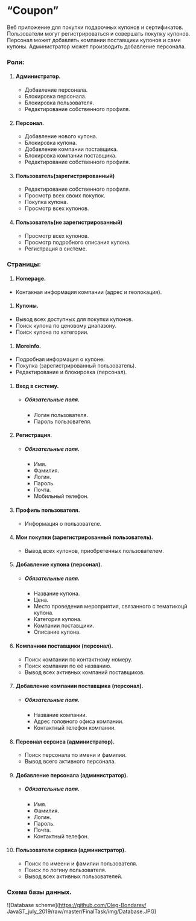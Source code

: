 # “Coupon”
Веб приложение для покупки подарочных купонов и сертификатов. Пользователи
могут регистрироваться и совершать покупку купонов. Персонал может добавлять
компании поставщики купонов и сами купоны. Администратор может производить
добавление персонала.
### Роли:
1. #### Администратор.
   - Добавление персонала.
   - Блокировка персонала.
   - Блокировка пользователя.
   - Редактирование собственного профиля.
1. #### Персонал.
   - Добавление нового купона.
   - Блокировка купона.
   - Добавление компании поставщика.
   - Блокировка компании поставщика.
   - Редактирование собственного профиля.
1. #### Пользователь(зарегистрированный)
   - Редактирование собственного профиля.
   - Просмотр всех своих покупок.
   - Покупка купона.
   - Просмотр всех купонов.
1. #### Пользователь(не зарегистрированный) 
   - Просмотр всех купонов.
   - Просмотр подробного описания купона.
   - Регистрация в системе.
### Страницы:
1. #### Homepage.
  - Контакная информация компании (адрес и геолокация).
1. #### Купоны.
  - Вывод всех доступных для покупки купонов.
  - Поиск купона по ценовому диапазону.
  - Поиск купона по категории.
1. #### Moreinfo.
  - Подробная информация о купоне.
  - Покупка (зарегистрированный пользователь).
  - Редактирование и блокировка (персонал).
1. #### Вход в систему.
    - ##### Обязательные поля.
      - Логин пользователя.
      - Пароль пользователя.
1. #### Регистрация.
   - ##### Обязательные поля.
      - Имя.
      - Фамилия.
      - Логин.
      - Пароль.
      - Почта.
      - Мобильный телефон.
1. #### Профиль пользователя.
    - Информация о пользователе.
1. #### Мои покупки (зарегистрированный пользователь).
    - Вывод всех купонов, приобретенных пользователем.
1. #### Добавление купона (персонал).
    - ##### Обязательные поля.
      - Название купона.
      - Цена.
      - Место проведения мероприятия, связанного с тематикоцй купона.
      - Категория купона.
      - Компании поставщики.
      - Описание купона.
1. #### Компаниии поставщики (персонал).
      - Поиск компании по контактному номеру.
      - Поиск компании по её названию.
      - Вывод всех активных компаний поставщиков.
1. #### Добавление компании поставщика (персонал).
    - ##### Обязательные поля.
      - Название компании.
      - Адрес головного офиса компании.
      - Контактный телефон компании.
1. #### Персонал сервиса (администратор).
    - Поиск персонала по имени и фамилии.
    - Вывод всего активного персонала.
1. #### Добавление персонала (администратор).
    - ##### Обязательные поля.
      - Имя.
      - Фамилия.
      - Логин.
      - Пароль.
      - Почта.
      - Контактный телефон.
1. #### Пользователи сервиса (администратор).
    - Поиск по имеени и фамилии пользователя.
    - Поиск по логину пользователя.
    - Вывод всех активных пользователей.

### Схема базы данных.
![Database scheme](https://github.com/Oleg-Bondarev/ JavaST_july_2019/raw/master/FinalTask/img/Database.JPG)
